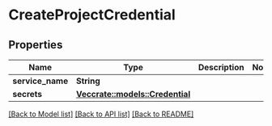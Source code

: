 # CreateProjectCredential

## Properties

Name | Type | Description | Notes
------------ | ------------- | ------------- | -------------
**service_name** | **String** |  | 
**secrets** | [**Vec<crate::models::Credential>**](Credential.md) |  | 

[[Back to Model list]](../README.md#documentation-for-models) [[Back to API list]](../README.md#documentation-for-api-endpoints) [[Back to README]](../README.md)


